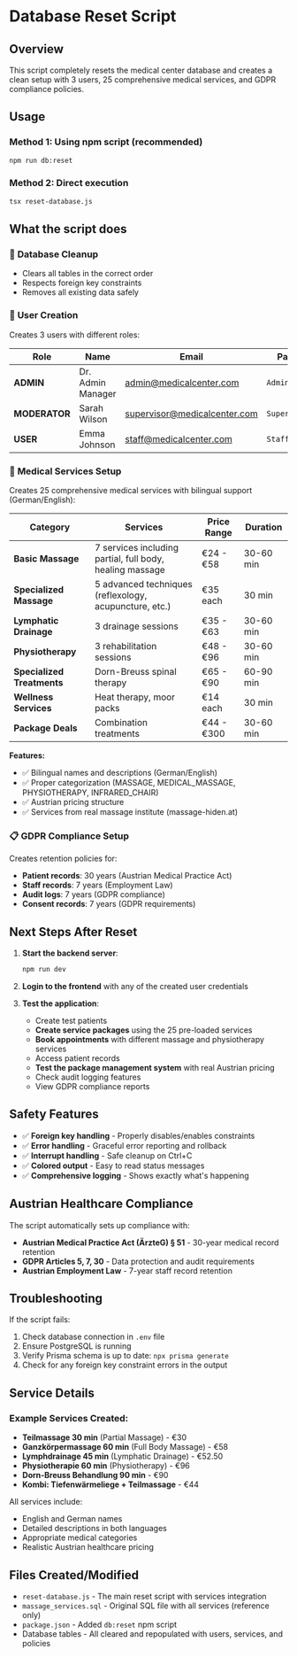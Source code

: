 # Database Reset Script

## Overview
This script completely resets the medical center database and creates a clean setup with 3 users, 25 comprehensive medical services, and GDPR compliance policies.

## Usage

### Method 1: Using npm script (recommended)
```bash
npm run db:reset
```

### Method 2: Direct execution
```bash
tsx reset-database.js
```

## What the script does

### 🧹 **Database Cleanup**
- Clears all tables in the correct order
- Respects foreign key constraints
- Removes all existing data safely

### 👥 **User Creation**
Creates 3 users with different roles:

| Role | Name | Email | Password | Specialization |
|------|------|-------|----------|----------------|
| **ADMIN** | Dr. Admin Manager | admin@medicalcenter.com | `Admin123!` | Medical Massage |
| **MODERATOR** | Sarah Wilson | supervisor@medicalcenter.com | `Supervisor123!` | Physiotherapy |
| **USER** | Emma Johnson | staff@medicalcenter.com | `Staff123!` | Massage |

### 🏥 **Medical Services Setup**
Creates 25 comprehensive medical services with bilingual support (German/English):

| Category | Services | Price Range | Duration |
|----------|----------|-------------|----------|
| **Basic Massage** | 7 services including partial, full body, healing massage | €24 - €58 | 30-60 min |
| **Specialized Massage** | 5 advanced techniques (reflexology, acupuncture, etc.) | €35 each | 30 min |
| **Lymphatic Drainage** | 3 drainage sessions | €35 - €63 | 30-60 min |
| **Physiotherapy** | 3 rehabilitation sessions | €48 - €96 | 30-60 min |
| **Specialized Treatments** | Dorn-Breuss spinal therapy | €65 - €90 | 60-90 min |
| **Wellness Services** | Heat therapy, moor packs | €14 each | 30 min |
| **Package Deals** | Combination treatments | €44 - €300 | 30-60 min |

**Features:**
- ✅ Bilingual names and descriptions (German/English)
- ✅ Proper categorization (MASSAGE, MEDICAL_MASSAGE, PHYSIOTHERAPY, INFRARED_CHAIR)
- ✅ Austrian pricing structure
- ✅ Services from real massage institute (massage-hiden.at)

### 📋 **GDPR Compliance Setup**
Creates retention policies for:
- **Patient records**: 30 years (Austrian Medical Practice Act)
- **Staff records**: 7 years (Employment Law)
- **Audit logs**: 7 years (GDPR compliance)
- **Consent records**: 7 years (GDPR requirements)

## Next Steps After Reset

1. **Start the backend server**:
   ```bash
   npm run dev
   ```

2. **Login to the frontend** with any of the created user credentials

3. **Test the application**:
   - Create test patients
   - **Create service packages** using the 25 pre-loaded services
   - **Book appointments** with different massage and physiotherapy services
   - Access patient records
   - **Test the package management system** with real Austrian pricing
   - Check audit logging features
   - View GDPR compliance reports

## Safety Features

- ✅ **Foreign key handling** - Properly disables/enables constraints
- ✅ **Error handling** - Graceful error reporting and rollback
- ✅ **Interrupt handling** - Safe cleanup on Ctrl+C
- ✅ **Colored output** - Easy to read status messages
- ✅ **Comprehensive logging** - Shows exactly what's happening

## Austrian Healthcare Compliance

The script automatically sets up compliance with:
- **Austrian Medical Practice Act (ÄrzteG) § 51** - 30-year medical record retention
- **GDPR Articles 5, 7, 30** - Data protection and audit requirements
- **Austrian Employment Law** - 7-year staff record retention

## Troubleshooting

If the script fails:
1. Check database connection in `.env` file
2. Ensure PostgreSQL is running
3. Verify Prisma schema is up to date: `npx prisma generate`
4. Check for any foreign key constraint errors in the output

## Service Details

### Example Services Created:
- **Teilmassage 30 min** (Partial Massage) - €30
- **Ganzkörpermassage 60 min** (Full Body Massage) - €58
- **Lymphdrainage 45 min** (Lymphatic Drainage) - €52.50
- **Physiotherapie 60 min** (Physiotherapy) - €96
- **Dorn-Breuss Behandlung 90 min** - €90
- **Kombi: Tiefenwärmeliege + Teilmassage** - €44

All services include:
- English and German names
- Detailed descriptions in both languages
- Appropriate medical categories
- Realistic Austrian healthcare pricing

## Files Created/Modified

- `reset-database.js` - The main reset script with services integration
- `massage_services.sql` - Original SQL file with all services (reference only)
- `package.json` - Added `db:reset` npm script
- Database tables - All cleared and repopulated with users, services, and policies